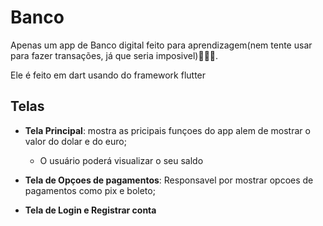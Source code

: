 # Banco
Apenas um app de Banco digital feito para aprendizagem(nem tente usar para fazer transações, já que seria imposivel)🫠🫠🫠.

Ele é feito em dart usando do framework flutter

## Telas

- **Tela Principal**: mostra as pricipais funçoes do app alem de mostrar o valor do dolar e do euro;
  - O usuário poderá visualizar o seu saldo

  
- **Tela de Opçoes de pagamentos**: Responsavel por mostrar opcoes de pagamentos como pix e boleto;

- **Tela de Login e Registrar conta** 
